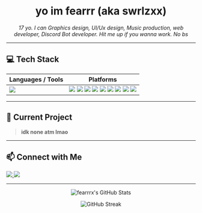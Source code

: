 <!-- Profile README.md -->

<h1 align="center">yo im fearrr (aka swrlzxx) </h1>

<p align="center">
  <em>17 yo. I can Graphics design, UI/Ux design, Music production, web developer, Discord Bot developer. Hit me up if you wanna work. No bs</em>
</p>

---

## 💻 Tech Stack

| Languages / Tools | Platforms |
| ----------------- | --------- |
| <img src="https://skillicons.dev/icons?i=html,css,js,react,typescript,python,nodejs" /> | <img src="https://img.shields.io/badge/Codeanywhere-16181b?style=for-the-badge&logo=Codeanywhere&logoColor=d1d5db" /> <img src="https://img.shields.io/badge/VSCode%20Web-1b1d21?style=for-the-badge&logo=visualstudiocode&logoColor=d1d5db" /> <img src="https://img.shields.io/badge/GitHub%20Codespaces-272a30?style=for-the-badge&logo=github&logoColor=d1d5db" /> <img src="https://img.shields.io/badge/Google%20Colab-202124?style=for-the-badge&logo=googlecolab&logoColor=d1d5db" /> <img src="https://img.shields.io/badge/Google%20AI%20Studio-42454c?style=for-the-badge&logo=google&logoColor=d1d5db" /> <img src="https://img.shields.io/badge/ChatGPT-535863?style=for-the-badge&logo=openai&logoColor=d1d5db" /> <img src="https://img.shields.io/badge/Gemini-272a30?style=for-the-badge&logo=google&logoColor=d1d5db" /> <img src="https://img.shields.io/badge/Claude-42454c?style=for-the-badge&logoColor=d1d5db" /> <img src="https://img.shields.io/badge/Grok-1b1d21?style=for-the-badge&logoColor=d1d5db" /> |

---

## 📌 Current Project
> **idk none atm lmao**

---

## 📫 Connect with Me

<p>
  <a href="https://discord.com/users/yourdiscordid" target="_blank">
    <img src="https://img.shields.io/badge/Discord-.fearrr-272a30?style=for-the-badge&logo=discord&logoColor=d1d5db" />
  </a>
  <a href="https://www.instagram.com/swrlzxx" target="_blank">
    <img src="https://img.shields.io/badge/Instagram-@swrlzxx-1b1d21?style=for-the-badge&logo=instagram&logoColor=d1d5db" />
  </a>
</p>

---

<p align="center">
  <img src="https://github-readme-stats.vercel.app/api?username=fearrrx&show_icons=true&bg_color=16181b&title_color=d1d5db&text_color=d1d5db&icon_color=535863&hide_border=true" alt="fearrrx's GitHub Stats" />
</p>

<p align="center">
  <img src="https://github-readme-streak-stats.herokuapp.com/?user=fearrrx&background=16181b&stroke=d1d5db&ring=535863&fire=d1d5db&currStreakNum=d1d5db&sideNums=d1d5db&currStreakLabel=d1d5db&sideLabels=d1d5db&dates=535863&hide_border=true" alt="GitHub Streak" />
</p>
